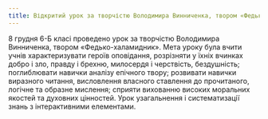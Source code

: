 ```yaml
---
title: Відкритий урок за творчістю Володимира Винниченка, твором «Федько-халамидник»
---
```


8 грудня 6-Б класі проведено урок за творчістю Володимира Винниченка, твором «Федько-халамидник». Мета уроку була вчити учнів характеризувати героїв оповідання, розрізняти у їхніх вчинках добро і зло, правду і брехню, милосердя і черствість, бездушність; поглиблювати навички аналізу епічного твору; розвивати навички виразного читання, висловлення власного ставлення до прочитаного, логічне та образне мислення; сприяти вихованню високих моральних якостей та духовних цінностей. Урок узагальнення і систематизації знань з інтерактивними елементами.

<slideshow id="_/72157693308851524" />
